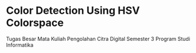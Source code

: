 # Color Detection Using HSV Colorspace

Tugas Besar Mata Kuliah Pengolahan Citra Digital Semester 3 Program Studi Informatika
